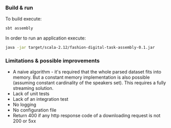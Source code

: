 ### Build & run

To build execute:

```bash
sbt assembly
```

In order to run an application execute:

```bash
java -jar target/scala-2.12/fashion-digital-task-assembly-0.1.jar
```

### Limitations & possible improvements

- A naive algorithm - it's required that the whole parsed dataset fits
into memory. But a constant memory implementation is also possible
(assuming constant cardinality of the speakers set). This requires
a fully streaming solution.
- Lack of unit tests
- Lack of an integration test
- No logging
- No configuration file
- Return 400 if any http response code of a downloading request
is not 200 or 5xx